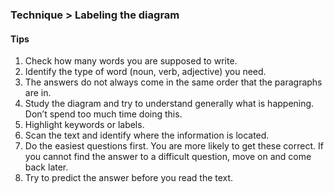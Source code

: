 ### Technique > Labeling the diagram

#### Tips

1. Check how many words you are supposed to write.
2.  Identify the type of word (noun, verb, adjective) you need.
3. The answers do not always come in the same order that the paragraphs are in.
4. Study the diagram and try to understand generally what is happening. Don’t spend too much time doing this.
5. Highlight keywords or labels.
6. Scan the text and identify where the information is located.
7. Do the easiest questions first. You are more likely to get these correct. If you cannot find the answer to a difficult question, move on and come back later.
8. Try to predict the answer before you read the text.


